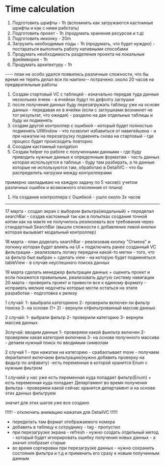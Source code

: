 # Time calculation

1. Подготовить шрифты - 1h (вспомнить как загружаются кастомные шрифты и как с ними работать)
2. Подготовить проект - 1h (продумать хранения ресурсов и т.д)
3. Подготовить икконку - 20m
4. Загрузить необходимые поды - 1h (продумать, что будет нуждно) - постараться выполнить работу нативными способами
5. Продумать необходимость разделения проекта на локальные фреймворки - 1h
6. Продумать архитектуру - 1h


---- план не особо удался появились различные сложности, что бы время не терять делал все по наитию-- потрачено: около 20 часов на предврательные работы

1. Создам стартовый VC с таблицей - изначально передав туда данные нескольких ячеек - в ячейках будут по дефолту заглушки
2. после получения данных буду перезагружать таблицу уже на основе данных - передавая их в ячейки (если с заглушками возникнет не тот результат, что ожидая) - разделю на две отдельных таблицы и буду их подменять
3. создам другой контроллер с ошибкой - который будет полностью подменять UIWindow - что позволит избавиться от навигейшена - и при нажатии на перезагрузку подменять снова на стартовый - где процесс будет происходить повторно
4. Сооздам кастомный navigation
5. Создам helper  по работе с полученными данными - где буду приводить нужные данные к определнным форматам - часть данных которая используется в таблице - буду там разбирать, а те данные которые не используются там, обработаю в DetailVC - что бы распределить нагрузки между контроллерами

примерно закладываю на каждую задачу по 5 часов(с учетом различных ошибок и возможного отколенния от плана)

1. На создание контроллера с Ошибкой - ушло около 3х часов


----
17 марта - создал экран с выбором фильтра(модальный) + переделал searchBar - создав кастомный так как в попытках создания точной копии как на макте не получилось реализовать все требования через стандартный SearchBar (вышли сложности с добавление левой кнопки которая вызывает модальный контроллер)


18 марта - план доделать searchBar - реализовав кнопку "Отмена" и логкику которая будет влиять на UI + подключить ранее созданный VC фильтрации - реализовать логику передачи какой-то метки - того, что за фильтр был выбран + сделать view - на которую будет подменяться tableView - в случае неуспешного поиска данных


19 марта сделать менеджер фильтрации данных + оценить проект и если покажется правильным, реализовать другую систему навигации
20 марта - проверить проект и привести все к единому формату - испраивть мелкие недочеты которые могли остаться на этапе разработки - подготовка к релизу



1 случай:
1- ваыбрали категориюю
2- проверили включен ли фильтр поиска
3- на основе (1+ 2) - вернули отфильтрованный массив данных

2 случай:
1- выбрали фильтр
2- проверили категорию
3- вернули массив данных

3случай:
вводим данные
1- проверяем какой фыильтр включен
2-проверяем какая категория включена
3- на основе получнного массива - делаем нужный поиск по вводимым символам







2 случай
1 - при нажатии на категорию - срабаотывает move - получаем departament
включаем фильтрацию(нужно добавить проверку на фидьтр по алфавиту) -есть переменная в которой хранится Enum с нужным фиьтром

1 случаей
у нас уже есть переменная куда попадает фильтр(Enum) + есть переменная куда попадает Департамент
во время получения фильтра - проверяем какой сейчас хранится департамент и на основе этих данных фильтруем


значит для этих шагов уже все создано



!!!!!! - отключить анимацию нажатия для DetailVC !!!!!!
+ переделать там формат отображаемого номера
+ добавить в таблицу к сотруднику - tag - пропустил
+ при перезагрузке экрана - refresh - нужно создать отдельный метод - который будет игнорировать ошибку получения новых данных - а значит отобразит старые
+ во время сортировки при перезагрузке данных - нужно сохранить состояние фильтра и т.д и применить его сразу к новым полученным данным











